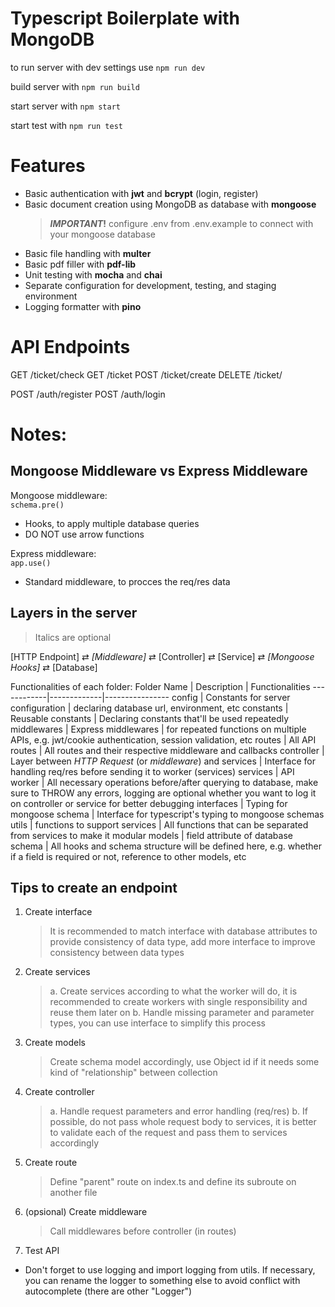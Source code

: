 # Typescript Boilerplate with MongoDB

to run server with dev settings use `npm run dev`

build server with `npm run build`

start server with `npm start`

start test with `npm run test`

# Features

- Basic authentication with **jwt** and **bcrypt** (login, register)
- Basic document creation using MongoDB as database with **mongoose**
  > **_IMPORTANT_!** configure .env from .env.example to connect with your mongoose database
- Basic file handling with **multer**
- Basic pdf filler with **pdf-lib**
- Unit testing with **mocha** and **chai**
- Separate configuration for development, testing, and staging environment
- Logging formatter with **pino**

# API Endpoints

GET /ticket/check
GET /ticket
POST /ticket/create
DELETE /ticket/

POST /auth/register
POST /auth/login

# Notes:

## Mongoose Middleware vs Express Middleware

Mongoose middleware:  
`schema.pre()`

- Hooks, to apply multiple database queries
- DO NOT use arrow functions

Express middleware:  
`app.use()`

- Standard middleware, to procces the req/res data

## Layers in the server

> Italics are optional

[HTTP Endpoint] &rlarr; _[Middleware]_ &rlarr; [Controller] &rlarr; [Service] &rlarr; _[Mongoose Hooks]_ &rlarr; [Database]

Functionalities of each folder:
Folder Name | Description | Functionalities
------------|-------------|----------------
config | Constants for server configuration | declaring database url, environment, etc
constants | Reusable constants | Declaring constants that'll be used repeatedly
middlewares | Express middlewares | for repeated functions on multiple APIs, e.g. jwt/cookie authentication, session validation, etc
routes | All API routes | All routes and their respective middleware and callbacks
controller | Layer between _HTTP Request_ (or _middleware_) and services | Interface for handling req/res before sending it to worker (services)
services | API worker | All necessary operations before/after querying to database, make sure to THROW any errors, logging are optional whether you want to log it on controller or service for better debugging
interfaces | Typing for mongoose schema | Interface for typescript's typing to mongoose schemas
utils | functions to support services | All functions that can be separated from services to make it modular
models | field attribute of database schema | All hooks and schema structure will be defined here, e.g. whether if a field is required or not, reference to other models, etc

## Tips to create an endpoint

1. Create interface
   > It is recommended to match interface with database attributes to provide consistency of data type, add more interface to improve consistency between data types
1. Create services
   > a. Create services according to what the worker will do, it is recommended to create workers with single responsibility and reuse them later on
   > b. Handle missing parameter and parameter types, you can use interface to simplify this process
1. Create models
   > Create schema model accordingly, use Object id if it needs some kind of "relationship" between collection
1. Create controller
   > a. Handle request parameters and error handling (req/res)
   > b. If possible, do not pass whole request body to services, it is better to validate each of the request and pass them to services accordingly
1. Create route
   > Define "parent" route on index.ts and define its subroute on another file
1. (opsional) Create middleware
   > Call middlewares before controller (in routes)
1. Test API

- Don't forget to use logging and import logging from utils. If necessary, you can rename the logger to something else to avoid conflict with autocomplete (there are other "Logger")
